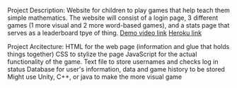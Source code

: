 Project Description:
Website for children to play games that help teach them simple mathematics. The website will consist of a login page, 3 different games (1 more visual and 2 more word-based games), and a stats page that serves as a leaderboard tpye of thing. 
[Demo video link](https://youtu.be/KfM-W0fvDYM)
[Heroku link](https://csmath.herokuapp.com/)

Project Arcitecture:
HTML for the web page (information and glue that holds things together)
CSS to stylize the page
JavaScript for the actual functionality of the game.
Text file to store usernames and checks log in status
Database for user's information, data and game history to be stored
Might use Unity, C++, or java to make the more visual game
